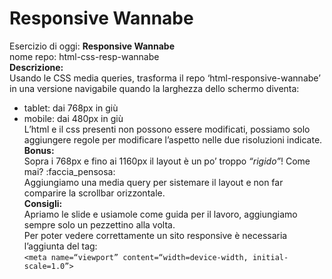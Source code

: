 Responsive Wannabe
===
Esercizio di oggi: **Responsive Wannabe**  
nome repo: html-css-resp-wannabe  
**Descrizione:**  
Usando le CSS media queries, trasforma il repo ‘html-responsive-wannabe’ in una versione navigabile quando la larghezza dello schermo diventa:  
- tablet: dai 768px in giù  
- mobile: dai 480px in giù  
L’html e il css presenti non possono essere modificati, possiamo solo aggiungere regole per modificare l’aspetto nelle due risoluzioni indicate.  
**Bonus:**  
Sopra i 768px e fino ai 1160px il layout è un po’ troppo *“rigido”*! Come mai? :faccia_pensosa:  
Aggiungiamo una media query per sistemare il layout e non far comparire la scrollbar orizzontale.  
**Consigli:**  
Apriamo le slide e usiamole come guida per il lavoro, aggiungiamo sempre solo un pezzettino alla volta.  
Per poter vedere correttamente un sito responsive è necessaria l’aggiunta del tag:  
`<meta name=“viewport” content=“width=device-width, initial-scale=1.0”>`  